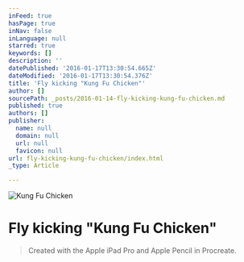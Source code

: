 ```yaml
---
inFeed: true
hasPage: true
inNav: false
inLanguage: null
starred: true
keywords: []
description: ''
datePublished: '2016-01-17T13:30:54.665Z'
dateModified: '2016-01-17T13:30:54.376Z'
title: 'Fly kicking "Kung Fu Chicken"'
author: []
sourcePath: _posts/2016-01-14-fly-kicking-kung-fu-chicken.md
published: true
authors: []
publisher:
  name: null
  domain: null
  url: null
  favicon: null
url: fly-kicking-kung-fu-chicken/index.html
_type: Article

---
```

![Kung Fu Chicken](https://s3-us-west-2.amazonaws.com/the-grid-img/p/c9c6a3898db7b87dd0cd2ed37f6e1186eab1ea30.jpg)

# Fly kicking "Kung Fu Chicken"

> Created with the Apple iPad Pro and Apple Pencil in Procreate.